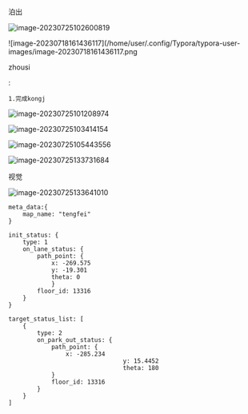 泊出

![image-20230725102600819](/home/user/.config/Typora/typora-user-images/image-20230725102600819.png)

![image-20230718161436117](/home/user/.config/Typora/typora-user-images/image-20230718161436117.png

zhousi

:

```
1.完成kongj 
```

![image-20230725101208974](/home/user/.config/Typora/typora-user-images/image-20230725101208974.png)

![image-20230725103414154](/home/user/.config/Typora/typora-user-images/image-20230725103414154.png)

![image-20230725105443556](/home/user/.config/Typora/typora-user-images/image-20230725105443556.png)



![image-20230725133731684](/home/user/.config/Typora/typora-user-images/image-20230725133731684.png)



视觉



![image-20230725133641010](/home/user/.config/Typora/typora-user-images/image-20230725133641010.png)





```
meta_data:{
    map_name: "tengfei"
}

init_status: {
    type: 1
    on_lane_status: {
        path_point: {
            x: -269.575
            y: -19.301
            theta: 0
            }
        floor_id: 13316
    }
}

target_status_list: [
    {
        type: 2
        on_park_out_status: {
            path_point: {
                x: -285.234
                                y: 15.4452
                                theta: 180
            }
            floor_id: 13316
        }
    }
]

```


